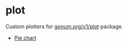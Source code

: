 # plot

Custom plotters for [gonum.org/v1/plot](https://github.com/gonum/plot) package.

* [Pie chart](piechart)
